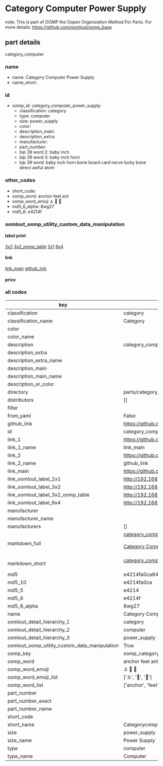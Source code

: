# Category Computer Power Supply  

note: This is part of OOMP the Oopen Organization Method For Parts. For more details: https://github.com/oomlout/oomp_base

##  part details



category_computer

### name
* name: Category Computer Power Supply
* name_short: 
### id
* oomp_id: category_computer_power_supply
  * classification: category
  * type: computer
  * size: power_supply
  * color: 
  * description_main: 
  * description_extra: 
  * manufacturer: 
  * part_number: 
  * bip 39 word 2: baby inch
  * bip 39 word 3: baby inch horn
  * bip 39 word: baby inch horn bone board card nerve lucky bone direct awful atom

### other_codes
* short_code: 
* oomp_word: anchor feet ant
* oomp_word_emoji :anchor: :feet: :ant:
* md5_6_alpha: 8wg27
* md5_6: e4214f






### oomlout_oomp_utility_custom_data_manipulation
#### label print
[3x2](http://192.168.1.245:1112/?label=oomp%208wg27)
[3x2_oomp_table](http://192.168.1.107:1112/?label=oomp%208wg27)
[2x1](http://192.168.1.242:1112/?label=oomp%208wg27)
[6x4](http://192.168.1.55:1112/?label=oomp%208wg27)    

#### link

[link_main](https://github.com/oomlout/oomlout_oomp_current_version_messy/tree/main/parts/category_computer_power_supply) [github_link](https://github.com/oomlout/oomlout_oomp_part_src/tree/main/parts/category_computer_power_supply)                             

#### price







### all codes 
| key | value |  
| --- | --- |  
| classification | category |  
| classification_name | Category |  
| color |  |  
| color_name |  |  
| description | category_computer |  
| description_extra |  |  
| description_extra_name |  |  
| description_main |  |  
| description_main_name |  |  
| description_or_color |   |  
| directory | parts/category_computer_power_supply |  
| distributors | [] |  
| filter |  |  
| from_yaml | False |  
| github_link | https://github.com/oomlout/oomlout_oomp_part_src/tree/main/parts/category_computer_power_supply |  
| id | category_computer_power_supply |  
| link_1 | https://github.com/oomlout/oomlout_oomp_current_version_messy/tree/main/parts/category_computer_power_supply |  
| link_1_name | link_main |  
| link_2 | https://github.com/oomlout/oomlout_oomp_part_src/tree/main/parts/category_computer_power_supply |  
| link_2_name | github_link |  
| link_main | https://github.com/oomlout/oomlout_oomp_current_version_messy/tree/main/parts/category_computer_power_supply |  
| link_oomlout_label_2x1 | http://192.168.1.242:1112/?label=oomp%208wg27 |  
| link_oomlout_label_3x2 | http://192.168.1.245:1112/?label=oomp%208wg27 |  
| link_oomlout_label_3x2_oomp_table | http://192.168.1.107:1112/?label=oomp%208wg27 |  
| link_oomlout_label_6x4 | http://192.168.1.55:1112/?label=oomp%208wg27 |  
| manufacturer |  |  
| manufacturer_name |  |  
| manufacturers | [] |  
| markdown_full | [category_computer_power_supply](https://github.com/oomlout/oomlout_oomp_current_version_messy/tree/main/parts/category_computer_power_supply)<br>[](https://github.com/oomlout/oomlout_oomp_current_version_messy/tree/main/parts/category_computer_power_supply)<br>[Category Computer Power Supply](https://github.com/oomlout/oomlout_oomp_current_version_messy/tree/main/parts/category_computer_power_supply)<br><br> |  
| markdown_short | [category_computer_power_supply](https://github.com/oomlout/oomlout_oomp_current_version_messy/tree/main/parts/category_computer_power_supply)<br><br> |  
| md5 | e4214fa0ca84b28c8a0c5194db1c9088 |  
| md5_10 | e4214fa0ca |  
| md5_5 | e4214 |  
| md5_6 | e4214f |  
| md5_6_alpha | 8wg27 |  
| name | Category Computer Power Supply |  
| oomlout_detail_hierarchy_1 | category |  
| oomlout_detail_hierarchy_2 | computer |  
| oomlout_detail_hierarchy_3 | power_supply |  
| oomlout_oomp_utility_custom_data_manipulation | True |  
| oomp_key | oomp_category_computer_power_supply |  
| oomp_word | anchor feet ant |  
| oomp_word_emoji | :anchor: :feet: :ant: |  
| oomp_word_emoji_list | [':anchor:', ':feet:', ':ant:'] |  
| oomp_word_list | ['anchor', 'feet', 'ant'] |  
| part_number |  |  
| part_number_exact |  |  
| part_number_name |  |  
| short_code |  |  
| short_name | Categorycomputer |  
| size | power_supply |  
| size_name | Power Supply |  
| type | computer |  
| type_name | Computer |  
